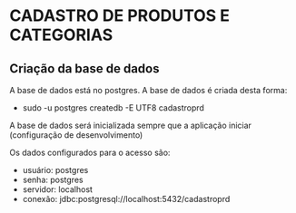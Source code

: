 # CADASTRO DE PRODUTOS E CATEGORIAS
## Criação da base de dados
A base de dados está no postgres. A base de dados é criada desta forma:
* sudo -u postgres createdb -E UTF8 cadastroprd

A base de dados será inicializada sempre que a aplicação iniciar (configuração de desenvolvimento)

Os dados configurados para o acesso são:
* usuário: postgres
* senha: postgres
* servidor: localhost
* conexão: jdbc:postgresql://localhost:5432/cadastroprd

